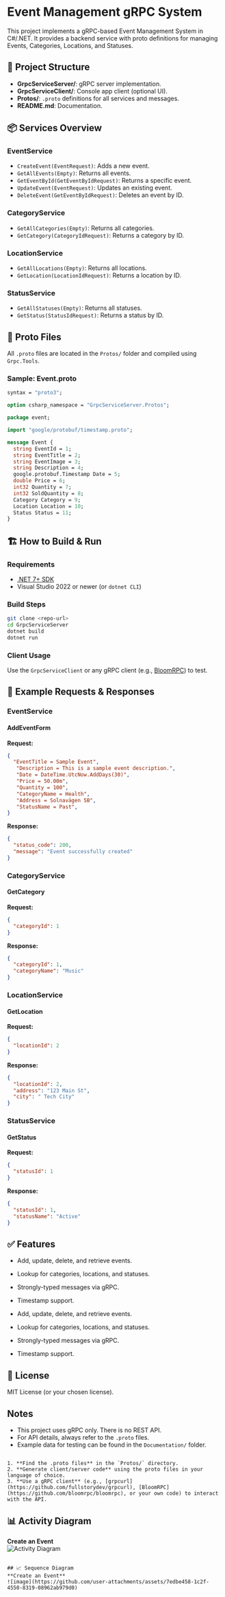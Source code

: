 # Event Management gRPC System

This project implements a gRPC-based Event Management System in C#/.NET. It provides a backend service with proto definitions for managing Events, Categories, Locations, and Statuses.

## 🧩 Project Structure

- **GrpcServiceServer/**: gRPC server implementation.
- **GrpcServiceClient/**: Console app client (optional UI).
- **Protos/**: `.proto` definitions for all services and messages.
- **README.md**: Documentation.

## 📦 Services Overview

### EventService

- `CreateEvent(EventRequest)`: Adds a new event.
- `GetAllEvents(Empty)`: Returns all events.
- `GetEventById(GetEventByIdRequest)`: Returns a specific event.
- `UpdateEvent(EventRequest)`: Updates an existing event.
- `DeleteEvent(GetEventByIdRequest)`: Deletes an event by ID.

### CategoryService

- `GetAllCategories(Empty)`: Returns all categories.
- `GetCategory(CategoryIdRequest)`: Returns a category by ID.

### LocationService

- `GetAllLocations(Empty)`: Returns all locations.
- `GetLocation(LocationIdRequest)`: Returns a location by ID.

### StatusService

- `GetAllStatuses(Empty)`: Returns all statuses.
- `GetStatus(StatusIdRequest)`: Returns a status by ID.

## 📄 Proto Files

All `.proto` files are located in the `Protos/` folder and compiled using `Grpc.Tools`.

### Sample: Event.proto

```proto
syntax = "proto3";

option csharp_namespace = "GrpcServiceServer.Protos";

package event;

import "google/protobuf/timestamp.proto";

message Event {
  string EventId = 1;
  string EventTitle = 2;
  string EventImage = 3;
  string Description = 4;
  google.protobuf.Timestamp Date = 5;
  double Price = 6;
  int32 Quantity = 7;
  int32 SoldQuantity = 8;
  Category Category = 9;
  Location Location = 10;
  Status Status = 11;
}
```

## 🏗️ How to Build & Run

### Requirements

- [.NET 7+ SDK](https://dotnet.microsoft.com/en-us/download)
- Visual Studio 2022 or newer (or `dotnet CLI`)

### Build Steps

```bash
git clone <repo-url>
cd GrpcServiceServer
dotnet build
dotnet run
```

### Client Usage

Use the `GrpcServiceClient` or any gRPC client (e.g., [BloomRPC](https://github.com/bloomrpc/bloomrpc)) to test.

## 📨 Example Requests & Responses

### EventService

#### AddEventForm

**Request:**

```json
{
  "EventTitle = Sample Event",
   "Description = This is a sample event description.",
   "Date = DateTime.UtcNow.AddDays(30)",
   "Price = 50.00m",
   "Quantity = 100",
   "CategoryName = Health",
   "Address = Solnavägen 5B",
   "StatusName = Past",
}
```

**Response:**

```json
{
  "status_code": 200,
  "message": "Event successfully created"
}
```

### CategoryService

#### GetCategory

**Request:**

```json
{
  "categoryId": 1
}
```

**Response:**

```json
{
  "categoryId": 1,
  "categoryName": "Music"
}
```

### LocationService

#### GetLocation

**Request:**

```json
{
  "locationId": 2
}
```

**Response:**

```json
{
  "locationId": 2,
  "address": "123 Main St",
  "city": " Tech City"
}
```

### StatusService

#### GetStatus

**Request:**

```json
{
  "statusId": 1
}
```

**Response:**

```json
{
  "statusId": 1,
  "statusName": "Active"
}
```

## ✅ Features
- Add, update, delete, and retrieve events.
- Lookup for categories, locations, and statuses.
- Strongly-typed messages via gRPC.
- Timestamp support.

- Add, update, delete, and retrieve events.
- Lookup for categories, locations, and statuses.
- Strongly-typed messages via gRPC.
- Timestamp support.


## 📄 License

MIT License (or your chosen license).


## Notes

- This project uses gRPC only. There is no REST API.
- For API details, always refer to the `.proto` files.
- Example data for testing can be found in the `Documentation/` folder.
```

1. **Find the .proto files** in the `Protos/` directory.
2. **Generate client/server code** using the proto files in your language of choice.
3. **Use a gRPC client** (e.g., [grpcurl](https://github.com/fullstorydev/grpcurl), [BloomRPC](https://github.com/bloomrpc/bloomrpc), or your own code) to interact with the API.
```

## 📊 Activity Diagram  
**Create an Event**  
![Activity Diagram](https://github.com/user-attachments/assets/c95d59c3-4066-48ff-97bb-688f9eb5ef26)
```

## 📈 Sequence Diagram  
**Create an Event**
![image](https://github.com/user-attachments/assets/7edbe458-1c2f-4550-8319-08962ab979d0)
``` 
